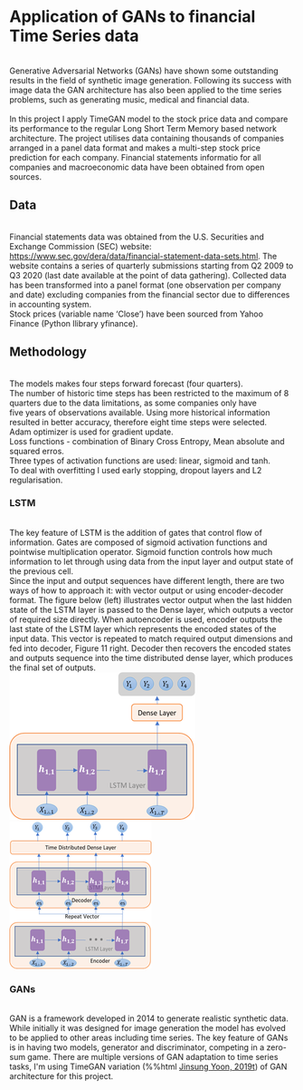 # Application of GANs to financial Time Series data

<br>Generative Adversarial Networks (GANs) have shown some outstanding results in the field of synthetic image generation. Following its success with image data the GAN architecture has also been applied to the time series problems, such as generating music, medical and financial data. 
<br>
<br>In this project I apply TimeGAN model to the stock price data and compare its performance to the regular Long Short Term Memory based network architecture. The project utilises data containing thousands of companies arranged in a panel data format and makes a multi-step stock price prediction for each company. Financial statements informatio for all companies and macroeconomic data have been obtained from open sources.


## Data
<br>Financial statements data was obtained from the U.S. Securities and Exchange Commission (SEC) website: https://www.sec.gov/dera/data/financial-statement-data-sets.html. The website contains a series of quarterly submissions starting from Q2 2009 to Q3 2020 (last date available at the point of data gathering). Collected data has been transformed into a panel format (one observation per company and date) excluding companies from the financial sector due to differences in accounting system. 
<br>Stock prices (variable name ‘Close’) have been sourced from Yahoo Finance (Python llibrary yfinance).

## Methodology
<br>The models makes four steps forward forecast (four quarters).
<br>The number of historic time steps has been restricted to the maximum of 8 quarters due to the data limitations, as some companies only have <br>five years of observations available. Using more historical information resulted in better accuracy, therefore eight time steps were selected.
<br>Adam optimizer is used for gradient update.
<br>Loss functions - combination of Binary Cross Entropy, Mean absolute and squared erros.
<br>Three types of activation functions are used: linear, sigmoid and tanh.
<br>To deal with overfitting I used early stopping, dropout layers and L2 regularisation.

### LSTM
<br>The key feature of LSTM is the addition of gates that control flow of information. Gates are composed of sigmoid activation functions and pointwise multiplication operator. Sigmoid function controls how much information to let through using data from the input layer and output state of the previous cell. 
<br>Since the input and output sequences have different length, there are two ways of how to approach it: with vector output or using encoder-decoder format. The figure below (left) illustrates vector output when the last hidden state of the LSTM layer is passed to the Dense layer, which outputs a vector of required size directly. When autoencoder is used, encoder outputs the last state of the LSTM layer which represents the encoded states of the input data. This vector is repeated to match required output dimensions and fed into decoder, Figure 11 right. Decoder then recovers the encoded states and outputs sequence into the time distributed dense layer, which produces the final set of outputs.
<br><img src="utils/LSTM_vector.png"> <img src="utils/LSTM_autoencoder.png"> 

### GANs
<br>GAN is a framework developed in 2014 to generate realistic synthetic data. While initially it was designed for image generation the model has evolved to be applied to other areas including time series. The key feature of GANs is in having two models, generator and discriminator, competing in a zero-sum game. There are multiple versions of GAN adaptation to time series tasks, I'm using TimeGAN variation (%%html
<a href="https://papers.nips.cc/paper/2019/hash/c9efe5f26cd17ba6216bbe2a7d26d490-Abstract.html">Jinsung Yoon, 2019t</a>) of GAN architecture for this project.
<br>


